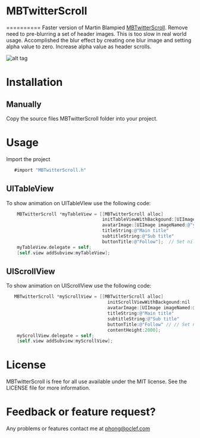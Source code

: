 # MBTwitterScroll
==========
Faster version of Martin Blampied [MBTwitterScroll](https://github.com/starchand/MBTwitterScroll/).  Remove need to pre-blurring a set of header images.  This is too slow in real world usage.  Accomplished the blur effect by creating one blur image and setting alpha value to zero.  Increase alpha value as header scrolls.

![alt tag](http://i.imgur.com/iz7BIxt.gif?1)


# Installation

## Manually
Copy the source files MBTwitterScroll folder into your project.


# Usage

Import the project

```objective-c
   #import "MBTwitterScroll.h"
```

## UITableView

To show animation on UITableVIew use the following code:

```objective-c
    MBTwitterScroll *myTableView = [[MBTwitterScroll alloc]
                                    initTableViewWithBackgound:[UIImage imageNamed:@"your image"]
                                    avatarImage:[UIImage imageNamed:@"your avatar"]
                                    titleString:@"Main title"
                                    subtitleString:@"Sub title"
                                    buttonTitle:@"Follow"];  // Set nil for no button
    myTableView.delegate = self;
    [self.view addSubview:myTableView];
```

## UIScrollView

To show animation on UIScrollView use the following code:

```objective-c
   MBTwitterScroll *myScrollView = [[MBTwitterScroll alloc]
                                      initScrollViewWithBackgound:nil
                                      avatarImage:[UIImage imageNamed:@"avatar.png"]
                                      titleString:@"Main title"
                                      subtitleString:@"Sub title"
                                      buttonTitle:@"Follow" // // Set nil for no button
                                      contentHeight:2000];
    myScrollView.delegate = self;
    [self.view addSubview:myScrollView];
```

# License
MBTwitterScroll is free for all use available under the MIT license. See the LICENSE file for more information.

# Feedback or feature request?
Any problems or features contact me at phong@oclef.com
